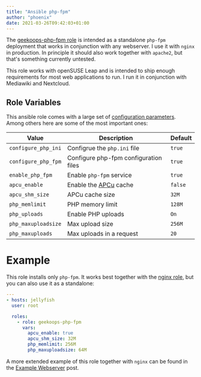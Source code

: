 ```yaml
---
title: "Ansible php-fpm"
author: "phoenix"
date: 2021-03-26T09:42:03+01:00
---
```

The [geekoops-php-fpm role](https://github.com/GeekOops/geekoops-php-fpm) is intended as a standalone `php-fpm` deployment that works in conjunction with any webserver. I use it with `nginx` in production. In principle it should also work together with `apache2`, but that's something currently untested.

This role works with openSUSE Leap and is intended to ship enough requirements for most web applications to run. I run it in conjunction with Mediawiki and Nextcloud.

## Role Variables

This ansible role comes with a large set of [configuration parameters](https://github.com/GeekOops/geekoops-php-fpm#role-variables). Among others here are some of the most important ones:


| Value | Description | Default |
|-------|-------------|---------|
| `configure_php_ini` | Configrue the `php.ini` file | `true` |
| `configure_php_fpm` | Configure php-fpm configuration files  | `true` |
| `enable_php_fpm` | Enable `php-fpm` service | `true` |
| `apcu_enable` | Enable the [APCu](https://www.php.net/manual/en/book.apcu.php) cache | `false` |
| `apcu_shm_size` | APCu cache size | `32M` |
| `php_memlimit` | PHP memory limit | `128M` |
| `php_uploads` | Enable PHP uploads | `On` |
| `php_maxuploadsize` | Max upload size | `256M` |
| `php_maxuploads` | Max uploads in a request | `20` |

# Example

This role installs only `php-fpm`. It works best together with the [nginx role](20210326-ansible-nginx/), but you can also use it as a standalone:

```yaml
---
- hosts: jellyfish
  user: root

  roles:
    - role: geekoops-php-fpm
      vars:
        apcu_enable: true
        apcu_shm_size: 32M
        php_memlimit: 256M
        php_maxuploadsize: 64M
```

A more extended example of this role together with `nginx` can be found in the [Example Webserver](/posts/20210326-example-webserver/) post.